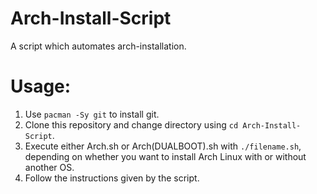 # Arch-Install-Script
A script which automates arch-installation.

# Usage:

1. Use `pacman -Sy git` to install git.
2. Clone this repository and change directory using `cd Arch-Install-Script`.
3. Execute either Arch.sh or Arch(DUALBOOT).sh with `./filename.sh`, depending on whether you want to install Arch Linux with or without another OS.
4. Follow the instructions given by the script.
